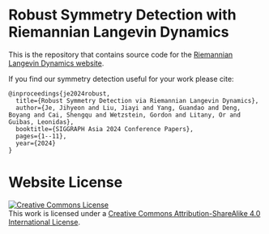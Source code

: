 # Robust Symmetry Detection with Riemannian Langevin Dynamics

This is the repository that contains source code for the [Riemannian Langevin Dynamics website](https://symmetry-langevin.github.io).

If you find our symmetry detection useful for your work please cite:
```
@inproceedings{je2024robust,
  title={Robust Symmetry Detection via Riemannian Langevin Dynamics},
  author={Je, Jihyeon and Liu, Jiayi and Yang, Guandao and Deng, Boyang and Cai, Shengqu and Wetzstein, Gordon and Litany, Or and Guibas, Leonidas},
  booktitle={SIGGRAPH Asia 2024 Conference Papers},
  pages={1--11},
  year={2024}
}
```

# Website License
<a rel="license" href="http://creativecommons.org/licenses/by-sa/4.0/"><img alt="Creative Commons License" style="border-width:0" src="https://i.creativecommons.org/l/by-sa/4.0/88x31.png" /></a><br />This work is licensed under a <a rel="license" href="http://creativecommons.org/licenses/by-sa/4.0/">Creative Commons Attribution-ShareAlike 4.0 International License</a>.
